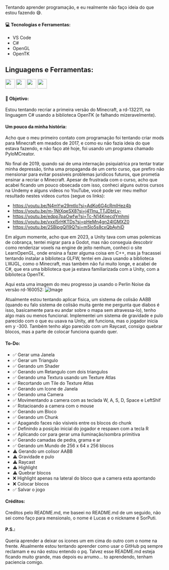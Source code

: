 Tentando aprender programação, e eu realmente não faço ideia do que estou fazendo 😅.

#### 💻 Tecnologias e Ferramentas:

- VS Code
- C#
- OpenGL
- OpenTK

## **Linguagens e Ferramentas:**  

<code><img height="30" src="https://cdn.jsdelivr.net/gh/devicons/devicon@latest/icons/vscode/vscode-original.svg" /></code>
<code><img height="30" src="https://cdn.jsdelivr.net/gh/devicons/devicon@latest/icons/csharp/csharp-original.svg" /></code>
<code><img height="30" src="https://cdn.jsdelivr.net/gh/devicons/devicon@latest/icons/opengl/opengl-original.svg" /></code>
<code><img height="30" src="https://avatars.githubusercontent.com/u/5914736?s=280&v=4" /></code>

#### 🚀 Objetivo:

Estou tentando recriar a primeira versão do Minecraft, a rd-132211, na linguagem C# usando a biblioteca OpenTK (e falhando mizeravelmente).

#### Um pouco da minha história:

Acho que o meu primeiro contato com programação foi tentando criar mods para Minecraft em meados de 2017, e como eu não fazia ideia do que estava fazendo, e não faço até hoje, foi usando um programa chamado PyloMCreator.

No final de 2019, quando sai de uma internação psiquiatrica pra tentar tratar minha depressão, tinha uma propaganda de um certo curso, que prefiro não mensionar para evitar possiveis problemas juridicos futuros, que prometia ensinar a recriar o Minecraft. Apesar de frustrada com o curso, acho que acabei ficando um pouco obsecada com isso, conheci alguns outros cursos na Undemy e alguns videos no YouTube, você pode ver meu melhor resultado nestes videos curtos (segue os links):
- https://youtu.be/N4mYw29mtlo?si=AdKo6G4cRmIHez4b
- https://youtu.be/m-1NtXqeSX8?si=j411nu_TTJDbtLv-
- https://youtu.be/edpp7paOwfw?si=Tc-N14KnecdYmhmi
- https://youtu.be/vxxl5rHKTDs?si=pHeMn4gn24IGMXZ0
- https://youtu.be/2SBipgQl19Q?si=m5lo5s8cxQbAyhiD

Em algum momente, acho que em 2023, a Unity tava com umas polemicas de cobrança, tentei migrar para a Godot, mas não conseguia descobrir como renderizar voxels na engine de jeito nenhum, conheci o site LearnOpenGL, onde ensina a fazer alguma coisa em C++, mas ja fracassei tentando instalar a biblioteca GLFW, tentei em Java usando a biblioteca LWJGL, como o Minecraft, mas também não fui muito longe, e acabei de C#, que era uma biblioteca que ja estava familiarizada com a Unity, com a biblioteca OpenTK.

Aqui esta uma imagem do meu progresso ja usando o Perlin Noise da versão rd-160052:
![Image](https://github.com/user-attachments/assets/98b0d398-5293-4cb3-b65f-a12a5d807f08)

Atualmente estou tentando aplicar fisica, um sistema de colisão AABB (quando eu falo sistema de colisão muita gente me pergunta que diabos é isso, basicamente para eu andar sobre o mapa sem atravessa-lo), tenho algo mais ou menos funcional. Implementei um sistema de gravidade e pulo parecido com o que eu usava na Unity, até funciona, mas o jogador inicia em y -300. Também tenho algo parecido com um Raycast, consigo quebrar blocos, mas a parte de colocar funciona quando quer.

#### To-Do:

- ✅ Gerar uma Janela
- ✅ Gerar um Triangulo
- ✅ Gerando um Shader
- ✅ Gerando um Retangulo com dois triangulos
- ✅ Gerando uma Textura usando um Texture Atlas
- ✅ Recortando um Tile do Texture Atlas
- ✅ Gerando um Icone de Janela
- ✅ Gerando uma Camera
- ✅ Movimentando a camera com as teclada W, A, S, D, Space e LeftShif
- ✅ Rotacioando a camera com o mouse
- ✅ Gerando um Bloco
- ✅ Gerando um Chunk
- ✅ Apagando faces não visiveis entre os blocos do chunk
- ✅ Definindo a posição inicial do jogador e respawn com a tecla R
- ✅ Aplicando cor para gerar uma iluminação/sombra primitiva
- ✅ Gerando camadas de pedra, grama e ar
- ✅ Gerando um Mundo de 256 x 64 x 256 blocos
- ⚠ Gerando um colisor AABB
- ⚠ Gravidade e pulo
- ⚠ Raycast
- ⚠ Highlight
- ⚠ Quebrar blocos
- ❌ Highlight apenas na lateral do bloco que a camera esta apontando
- ❌ Colocar blocos
- ✅ Salvar o jogo

#### Créditos:

Creditos pelo README.md, me baseei no README.md de um seguido, não sei como faço para mensionalo, o nome é Lucas e o nickname é SorPuti.

#### P.S.:

Queria aprender a deixar os icones um em cima do outro com o nome na frente.
Atualmente estou tentando aprender como usar o GitHub pq sempre reclamam e eu não estou entendo o pq.
Talvez esse README.md esteja ficando muito grande, mas depois eu arrumo... to aprendendo, tenham paciencia comigo.
